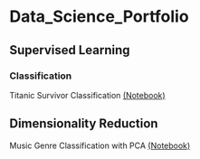 # Data_Science_Portfolio
## Supervised Learning
### Classification
Titanic Survivor Classification [(Notebook)](Titanic_Survivor_Classification/titanic-machine-learning-from-disaster.ipynb)
## Dimensionality Reduction
Music Genre Classification with PCA [(Notebook)](Music_Genre_Classification_with_PCA/music-genre-classification-with-pca.ipynb)
